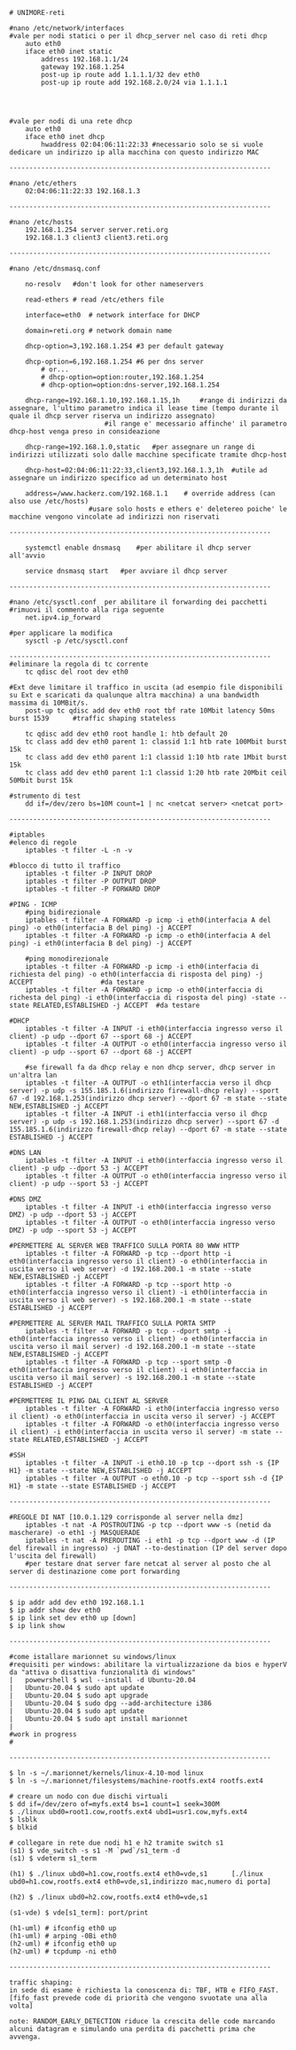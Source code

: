 	# UNIMORE-reti
	
	#nano /etc/network/interfaces
	#vale per nodi statici o per il dhcp_server nel caso di reti dhcp
		auto eth0
		iface eth0 inet static
			address 192.168.1.1/24
			gateway 192.168.1.254	
			post-up ip route add 1.1.1.1/32 dev eth0
			post-up ip route add 192.168.2.0/24 via 1.1.1.1
		
			


	#vale per nodi di una rete dhcp
		auto eth0
		iface eth0 inet dhcp
			hwaddress 02:04:06:11:22:33	#necessario solo se si vuole dedicare un indirizzo ip alla macchina con questo indirizzo MAC
	
	------------------------------------------------------------------
	
	#nano /etc/ethers
		02:04:06:11:22:33 192.168.1.3
	
	------------------------------------------------------------------
	
	#nano /etc/hosts
		192.168.1.254 server server.reti.org
		192.168.1.3 client3 client3.reti.org
		
	------------------------------------------------------------------
	
	#nano /etc/dnsmasq.conf
	
		no-resolv	#don't look for other nameservers
		
		read-ethers	# read /etc/ethers file
		
		interface=eth0	# network interface for DHCP
		
		domain=reti.org	# network domain name
		
		dhcp-option=3,192.168.1.254	#3 per default gateway
	
		dhcp-option=6,192.168.1.254	#6 per dns server
			# or...
			# dhcp-option=option:router,192.168.1.254
			# dhcp-option=option:dns-server,192.168.1.254
		
		dhcp-range=192.168.1.10,192.168.1.15,1h		#range di indirizzi da assegnare, l'ultimo parametro indica il lease time (tempo durante il quale il dhcp server riserva un indirizzo assegnato)
							#il range e' mecessario affinche' il parametro dhcp-host venga preso in consideazione
		
		dhcp-range=192.168.1.0,static	#per assegnare un range di indirizzi utilizzati solo dalle macchine specificate tramite dhcp-host
		
		dhcp-host=02:04:06:11:22:33,client3,192.168.1.3,1h	#utile ad assegnare un indirizzo specifico ad un determinato host
		
		address=/www.hackerz.com/192.168.1.1	# override address (can also use /etc/hosts)
						#usare solo hosts e ethers e' deletereo poiche' le macchine vengono vincolate ad indirizzi non riservati
						
	------------------------------------------------------------------		
						
		systemctl enable dnsmasq	#per abilitare il dhcp server all'avvio

		service dnsmasq start	#per avviare il dhcp server

	------------------------------------------------------------------
		
	#nano /etc/sysctl.conf	per abilitare il forwarding dei pacchetti
	#rimuovi il commento alla riga seguente
		net.ipv4.ip_forward
		
	#per applicare la modifica
		sysctl -p /etc/sysctl.conf	
		
	------------------------------------------------------------------
	#eliminare la regola di tc corrente
		tc qdisc del root dev eth0
	
	#Ext deve limitare il traffico in uscita (ad esempio file disponibili su Ext e scaricati da qualunque altra macchina) a una bandwidth massima di 10MBit/s.
		post-up tc qdisc add dev eth0 root tbf rate 10Mbit latency 50ms burst 1539		#traffic shaping stateless
		
		tc qdisc add dev eth0 root handle 1: htb default 20
		tc class add dev eth0 parent 1: classid 1:1 htb rate 100Mbit burst 15k
		tc class add dev eth0 parent 1:1 classid 1:10 htb rate 1Mbit burst 15k
		tc class add dev eth0 parent 1:1 classid 1:20 htb rate 20Mbit ceil 50Mbit burst 15k
	
	#strumento di test
		dd if=/dev/zero bs=10M count=1 | nc <netcat server> <netcat port>
		
	------------------------------------------------------------------
	
	#iptables
	#elenco di regole
		iptables -t filter -L -n -v
	
	#blocco di tutto il traffico
		iptables -t filter -P INPUT DROP
		iptables -t filter -P OUTPUT DROP
		iptables -t filter -P FORWARD DROP
		
	#PING - ICMP
		#ping bidirezionale
		iptables -t filter -A FORWARD -p icmp -i eth0(interfacia A del ping) -o eth0(interfacia B del ping) -j ACCEPT
		iptables -t filter -A FORWARD -p icmp -o eth0(interfacia A del ping) -i eth0(interfacia B del ping) -j ACCEPT
		
		#ping monodirezionale
		iptables -t filter -A FORWARD -p icmp -i eth0(interfacia di richiesta del ping) -o eth0(interfaccia di risposta del ping) -j ACCEPT					#da testare
		iptables -t filter -A FORWARD -p icmp -o eth0(interfaccia di richesta del ping) -i eth0(interfaccia di risposta del ping) -state --state RELATED,ESTABLISHED -j ACCEPT	#da testare
	
	#DHCP
		iptables -t filter -A INPUT -i eth0(interfaccia ingresso verso il client) -p udp --dport 67 --sport 68 -j ACCEPT
		iptables -t filter -A OUTPUT -o eth0(interfaccia ingresso verso il client) -p udp --sport 67 --dport 68 -j ACCEPT
		
		#se firewall fa da dhcp relay e non dhcp server, dhcp server in un'altra lan
		iptables -t filter -A OUTPUT -o eth1(interfaccia verso il dhcp server) -p udp -s 155.185.1.6(indirizzo firewall-dhcp relay) --sport 67 -d 192.168.1.253(indirizzo dhcp server) --dport 67 -m state --state NEW,ESTABLISHED -j ACCEPT
		iptables -t filter -A INPUT -i eth1(interfaccia verso il dhcp server) -p udp -s 192.168.1.253(indirizzo dhcp server) --sport 67 -d 155.185.1.6(indirizzo firewall-dhcp relay) --dport 67 -m state --state ESTABLISHED -j ACCEPT
	
	#DNS LAN
		iptables -t filter -A INPUT -i eth0(interfaccia ingresso verso il client) -p udp --dport 53 -j ACCEPT
		iptables -t filter -A OUTPUT -o eth0(interfaccia ingresso verso il client) -p udp --sport 53 -j ACCEPT
	
	#DNS DMZ
		iptables -t filter -A INPUT -i eth0(interfaccia ingresso verso DMZ) -p udp --dport 53 -j ACCEPT
		iptables -t filter -A OUTPUT -o eth0(interfaccia ingresso verso DMZ) -p udp --sport 53 -j ACCEPT
	
	#PERMETTERE AL SERVER WEB TRAFFICO SULLA PORTA 80 WWW HTTP
		iptables -t filter -A FORWARD -p tcp --dport http -i eth0(interfaccia ingresso verso il client) -o eth0(interfaccia in uscita verso il web server) -d 192.168.200.1 -m state --state NEW,ESTABLISHED -j ACCEPT
		iptables -t filter -A FORWARD -p tcp --sport http -o eth0(interfaccia ingresso verso il client) -i eth0(interfaccia in uscita verso il web server) -s 192.168.200.1 -m state --state ESTABLISHED -j ACCEPT
	
	#PERMETTERE AL SERVER MAIL TRAFFICO SULLA PORTA SMTP
		iptables -t filter -A FORWARD -p tcp --dport smtp -i eth0(interfaccia ingresso verso il client) -o eth0(interfaccia in uscita verso il mail server) -d 192.168.200.1 -m state --state NEW,ESTABLISHED -j ACCEPT
		iptables -t filter -A FORWARD -p tcp --sport smtp -0 eth0(interfaccia ingresso verso il client) -i eth0(interfaccia in uscita verso il mail server) -s 192.168.200.1 -m state --state ESTABLISHED -j ACCEPT
	
	#PERMETTERE IL PING DAL CLIENT AL SERVER
		iptables -t filter -A FORWARD -i eth0(interfaccia ingresso verso il client) -o eth0(interfaccia in uscita verso il server) -j ACCEPT
		iptables -t filter -A FORWARD -o eth0(interfaccia ingresso verso il client) -i eth0(interfaccia in uscita verso il server) -m state --state RELATED,ESTABLISHED -j ACCEPT
	
	#SSH
		iptables -t filter -A INPUT -i eth0.10 -p tcp --dport ssh -s {IP H1} -m state --state NEW,ESTABLISHED -j ACCEPT
		iptables -t filter -A OUTPUT -o eth0.10 -p tcp --sport ssh -d {IP H1} -m state --state ESTABLISHED -j ACCEPT

	------------------------------------------------------------------
	
	#REGOLE DI NAT [10.0.1.129 corrisponde al server nella dmz]
		iptables -t nat -A POSTROUTING -p tcp --dport www -s (netid da mascherare) -o eth1 -j MASQUERADE
		iptables -t nat -A PREROUTING -i eth1 -p tcp --dport www -d (IP del firewall in ingresso) -j DNAT --to-destination (IP del server dopo l'uscita del firewall)
		#per testare dnat server fare netcat al server al posto che al server di destinazione come port forwarding

	------------------------------------------------------------------
		
	$ ip addr add dev eth0 192.168.1.1
	$ ip addr show dev eth0
	$ ip link set dev eth0 up [down]
	$ ip link show
	
	------------------------------------------------------------------
	
	#come istallare marionnet su windows/linux
	#requisiti per windows: abilitare la virtualizzazione da bios e hyperV da "attiva o disattiva funzionalità di windows"
	|	powewrshell $ wsl --install -d Ubuntu-20.04
	|	Ubuntu-20.04 $ sudo apt update
	|	Ubuntu-20.04 $ sudo apt upgrade
	|	Ubuntu-20.04 $ sudo dpg --add-architecture i386
	|	Ubuntu-20.04 $ sudo apt update
	|	Ubuntu-20.04 $ sudo apt install marionnet
	|	
	#work in progress
	#
	
	------------------------------------------------------------------

 	$ ln -s ~/.marionnet/kernels/linux-4.10-mod linux
 	$ ln -s ~/.marionnet/filesystems/machine-rootfs.ext4 rootfs.ext4

	# creare un nodo con due dischi virtuali
 	$ dd if=/dev/zero of=myfs.ext4 bs=1 count=1 seek=300M
 	$ ./linux ubd0=root1.cow,rootfs.ext4 ubd1=usr1.cow,myfs.ext4
 	$ lsblk
 	$ blkid
  
	# collegare in rete due nodi h1 e h2 tramite switch s1
 	(s1) $ vde_switch -s s1 -M `pwd`/s1_term -d
 	(s1) $ vdeterm s1_term
 	
 	(h1) $ ./linux ubd0=h1.cow,rootfs.ext4 eth0=vde,s1		[./linux ubd0=h1.cow,rootfs.ext4 eth0=vde,s1,indirizzo mac,numero di porta]
 	
 	(h2) $ ./linux ubd0=h2.cow,rootfs.ext4 eth0=vde,s1
		
 	(s1-vde) $ vde[s1_term]: port/print
 	
 	(h1-uml) # ifconfig eth0 up
 	(h1-uml) # arping -0Bi eth0
 	(h2-uml) # ifconfig eth0 up
 	(h2-uml) # tcpdump -ni eth0
	
	------------------------------------------------------------------
	
	traffic shaping:
	in sede di esame è richiesta la conoscenza di: TBF, HTB e FIFO_FAST.
	[fifo_fast prevede code di priorità che vengono svuotate una alla volta]
	
	note: RANDOM_EARLY_DETECTION riduce la crescita delle code marcando alcuni datagram e simulando una perdita di pacchetti prima che avvenga.
